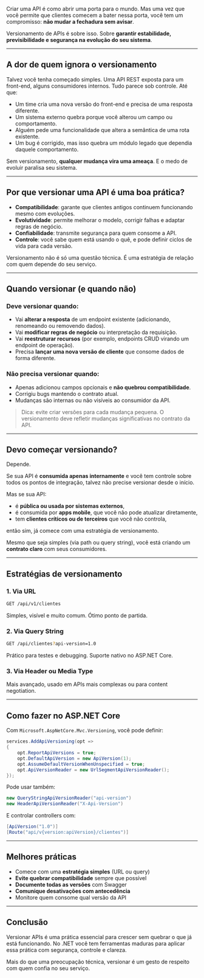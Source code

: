 Criar uma API é como abrir uma porta para o mundo. Mas uma vez que você permite que clientes comecem a bater nessa porta, você tem um compromisso: **não mudar a fechadura sem avisar**.

Versionamento de APIs é sobre isso. Sobre **garantir estabilidade, previsibilidade e segurança na evolução do seu sistema**.

---

## A dor de quem ignora o versionamento

Talvez você tenha começado simples. Uma API REST exposta para um front-end, alguns consumidores internos. Tudo parece sob controle. Até que:

- Um time cria uma nova versão do front-end e precisa de uma resposta diferente.
- Um sistema externo quebra porque você alterou um campo ou comportamento.
- Alguém pede uma funcionalidade que altera a semântica de uma rota existente.
- Um bug é corrigido, mas isso quebra um módulo legado que dependia daquele comportamento.

Sem versionamento, **qualquer mudança vira uma ameaça**. E o medo de evoluir paralisa seu sistema.

---

## Por que versionar uma API é uma boa prática?

- **Compatibilidade**: garante que clientes antigos continuem funcionando mesmo com evoluções.
- **Evolutividade**: permite melhorar o modelo, corrigir falhas e adaptar regras de negócio.
- **Confiabilidade**: transmite segurança para quem consome a API.
- **Controle**: você sabe quem está usando o quê, e pode definir ciclos de vida para cada versão.

Versionamento não é só uma questão técnica. É uma estratégia de relação com quem depende do seu serviço.

---

## Quando versionar (e quando não)

### Deve versionar quando:

- Vai **alterar a resposta** de um endpoint existente (adicionando, renomeando ou removendo dados).
- Vai **modificar regras de negócio** ou interpretação da requisição.
- Vai **reestruturar recursos** (por exemplo, endpoints CRUD virando um endpoint de operação).
- Precisa **lançar uma nova versão de cliente** que consome dados de forma diferente.

### Não precisa versionar quando:

- Apenas adicionou campos opcionais e **não quebrou compatibilidade**.
- Corrigiu bugs mantendo o contrato atual.
- Mudanças são internas ou não visíveis ao consumidor da API.

> Dica: evite criar versões para cada mudança pequena. O versionamento deve refletir mudanças significativas no contrato da API.
> 

---

## Devo começar versionando?

Depende.

Se sua API é **consumida apenas internamente** e você tem controle sobre todos os pontos de integração, talvez não precise versionar desde o início.

Mas se sua API:

- é **pública ou usada por sistemas externos**,
- é consumida por **apps mobile**, que você não pode atualizar diretamente,
- tem **clientes críticos ou de terceiros** que você não controla,

então sim, já comece com uma estratégia de versionamento.

Mesmo que seja simples (via path ou query string), você está criando um **contrato claro** com seus consumidores.

---

## Estratégias de versionamento

### 1. Via URL

```bash
GET /api/v1/clientes
```

Simples, visível e muito comum. Ótimo ponto de partida.

### 2. Via Query String

```bash
GET /api/clientes?api-version=1.0
```

Prático para testes e debugging. Suporte nativo no ASP.NET Core.

### 3. Via Header ou Media Type

Mais avançado, usado em APIs mais complexas ou para content negotiation.

---

## Como fazer no ASP.NET Core

Com `Microsoft.AspNetCore.Mvc.Versioning`, você pode definir:

```csharp
services.AddApiVersioning(opt =>
{
    opt.ReportApiVersions = true;
    opt.DefaultApiVersion = new ApiVersion(1);
    opt.AssumeDefaultVersionWhenUnspecified = true;
    opt.ApiVersionReader = new UrlSegmentApiVersionReader();
});
```

Pode usar também:

```csharp
new QueryStringApiVersionReader("api-version")
new HeaderApiVersionReader("X-Api-Version")
```

E controlar controllers com:

```csharp
[ApiVersion("1.0")]
[Route("api/v{version:apiVersion}/clientes")]
```

---

## Melhores práticas

- Comece com uma **estratégia simples** (URL ou query)
- **Evite quebrar compatibilidade** sempre que possível
- **Documente todas as versões** com Swagger
- **Comunique desativações com antecedência**
- Monitore quem consome qual versão da API

---

## Conclusão

Versionar APIs é uma prática essencial para crescer sem quebrar o que já está funcionando. No .NET você tem ferramentas maduras para aplicar essa prática com segurança, controle e clareza.

Mais do que uma preocupação técnica, versionar é um gesto de respeito com quem confia no seu serviço.
